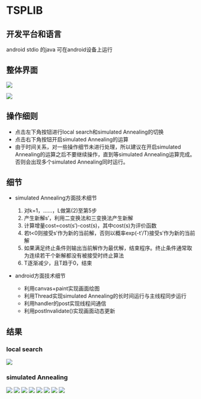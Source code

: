 # TSPLIB

## 开发平台和语言
android stdio 的java
可在android设备上运行

## 整体界面
![](readmeSrc/1.png)

![](readmeSrc/1.gif)

## 操作细则
- 点击左下角按钮进行local search和simulated Annealing的切换
- 点击右下角按钮开启simulated Annealing的运算
- 由于时间关系，对一些操作细节未进行处理，所以建议在开启simulated Annealing的运算之后不要继续操作，直到等simulated Annealing运算完成。否则会出现多个simulated Annealing同时运行。

## 细节

- simulated Annealing方面技术细节
    1.  对k=1，……，L做第(2)至第5步
    2. 产生新解s′，利用二变换法和三变换法产生新解
    3. 计算增量cost=cost(s′)-cost(s)，其中cost(s)为评价函数
    4. 若t<0则接受s′作为新的当前解，否则以概率exp(-t′/T)接受s′作为新的当前解
    5. 如果满足终止条件则输出当前解作为最优解，结束程序。终止条件通常取为连续若干个新解都没有被接受时终止算法
    6. T逐渐减少，且T趋于0，结束
    
- android方面技术细节
    - 利用canvas+paint实现画面绘图
    - 利用Thread实现simulated Annealing的长时间运行与主线程同步运行
    - 利用handler的post实现线程间通信
    - 利用postInvalidate()实现画面动态更新

## 结果
### local search
![](readmeSrc/1.png)
### simulated Annealing
![](readmeSrc/2.png)
![](readmeSrc/3.png)
![](readmeSrc/4.png)
![](readmeSrc/5.png)
![](readmeSrc/6.png)
![](readmeSrc/7.png)
![](readmeSrc/8.png)
![](readmeSrc/9.png)




